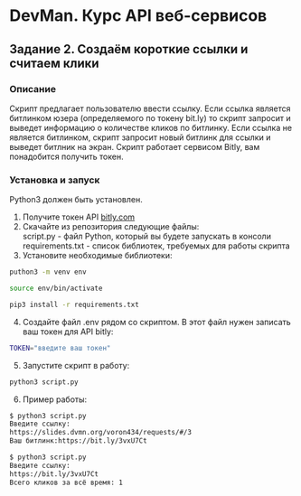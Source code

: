 # DevMan. Курс API веб-сервисов
## Задание 2. Создаём короткие ссылки и считаем клики
### Описание
Скрипт предлагает пользователю ввести ссылку. Если ссылка является битлинком юзера (определяемого по токену bit.ly) то скрипт запросит и выведет информацию о количестве кликов по битлинку.
Если ссылка не является битлинком, скрипт запросит новый битлинк для ссылки и выведет битлник на экран. Скрипт работает сервисом Bitly, вам понадобится получить токен.
### Установка и запуск
Python3 должен быть установлен.
1. Получите токен API [bitly.com](https://app.bitly.com/Bo165B30w0B/onboard)
2. Скачайте из репозитория следующие файлы:  
script.py - файл Python, который вы будете запускать в консоли  
requirements.txt - список библиотек, требуемых для работы скрипта
3. Установите необходимые библиотеки:
```bash
puthon3 -m venv env 
```
```bash
source env/bin/activate
```
```bash
pip3 install -r requirements.txt
```
4. Создайте файл .env рядом со скриптом. В этот файл нужен записать ваш токен для API bitly:  
```bash 
TOKEN="введите ваш токен"
```
5. Запустите скрипт в работу:
```bash
python3 script.py 
```
6. Пример работы:  
``` bash
$ python3 script.py
Введите ссылку: 
https://slides.dvmn.org/voron434/requests/#/3
Ваш битлинк:https://bit.ly/3vxU7Ct
```
``` bash
$ python3 script.py
Введите ссылку: 
https://bit.ly/3vxU7Ct
Всего кликов за всё время: 1
```
